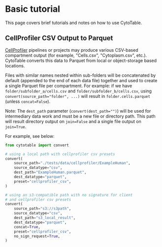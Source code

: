 # Basic tutorial

This page covers brief tutorials and notes on how to use CytoTable.

## CellProfiler CSV Output to Parquet

[CellProfiler](https://cellprofiler.org/) pipelines or projects may produce various CSV-based compartment output (for example, "Cells.csv", "Cytoplasm.csv", etc.).
CytoTable converts this data to Parquet from local or object-storage based locations.

Files with similar names nested within sub-folders will be concatenated by default (appended to the end of each data file) together and used to create a single Parquet file per compartment.
For example: if we have `folder/subfolder_a/cells.csv` and `folder/subfolder_b/cells.csv`, using `convert(source_path="folder", ...)` will result in `folder.cells.parquet` (unless `concat=False`).

Note: The `dest_path` parameter (`convert(dest_path="")`) will be used for intermediary data work and must be a new file or directory path.
This path will result directory output on `join=False` and a single file output on `join=True`.

For example, see below:

```python
from cytotable import convert

# using a local path with cellprofiler csv presets
convert(
    source_path="./tests/data/cellprofiler/ExampleHuman",
    source_datatype="csv",
    dest_path="ExampleHuman.parquet",
    dest_datatype="parquet",
    preset="cellprofiler_csv",
)

# using an s3-compatible path with no signature for client
# and cellprofiler csv presets
convert(
    source_path="s3://s3path",
    source_datatype="csv",
    dest_path="s3_local_result",
    dest_datatype="parquet",
    concat=True,
    preset="cellprofiler_csv",
    no_sign_request=True,
)
```
